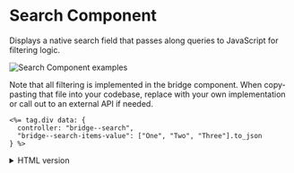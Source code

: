 # Search Component

Displays a native search field that passes along queries to JavaScript for filtering logic.

![Search Component examples](/resources/screenshots/search.png)

Note that all filtering is implemented in the bridge component. When copy-pasting that file into your codebase, replace with your own implementation or call out to an external API if needed.

```erb
<%= tag.div data: {
  controller: "bridge--search",
  "bridge--search-items-value": ["One", "Two", "Three"].to_json
} %>
```

<details>
<summary>HTML version</summary>

```html
<div
  data-controller="bridge--search"
  data-bridge--search-items-value="[&quot;One&quot;,&quot;Two&quot;,&quot;Three&quot;]"
></div>
```
</details>
